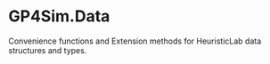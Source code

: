 # GP4Sim.Data

Convenience functions and Extension methods for HeuristicLab data structures and types.
